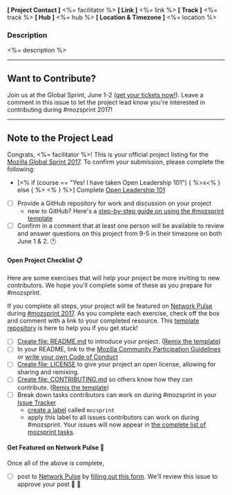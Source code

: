 **[ Project Contact ]** <%= facilitator %>
**[ Link ]** <%= link %>
**[ Track ]** <%= track %>
**[ Hub ]** <%= hub %>
**[ Location & Timezone ]** <%= location %>

### Description
<%= description %>

***

## Want to Contribute?
Join us at the Global Sprint, June 1-2 ([get your tickets now!](https://mozilla.github.io/global-sprint)). Leave a comment in this issue to let the project lead know you're interested in contributing during #mozsprint 2017!

***

## Note to the Project Lead
Congrats, <%= facilitator %>! This is your official project listing for the [Mozilla Global Sprint 2017](https://mozilla.github.io/global-sprint). To confirm your submission, please complete the following:

- [<% if (course == "Yes! I have taken Open Leadership 101") { %>x<% } else { %> <% } %>] Complete [Open Leadership 101](https://mozilla.teachable.com/p/open-leadership-101)
- [ ] Provide a GitHub repository for work and discussion on your project
  * new to GitHub?  Here's a [step-by-step guide on using the #mozsprint template](https://acabunoc.github.io/mozfest-open-projects-2016/articles/forking/)
- [ ] Confirm in a comment that at least one person will be available to review and answer questions on this project from 9-5 in their timezone on both June 1 & 2. :clock1:

#### Open Project Checklist :clipboard:
Here are some exercises that will help your project be more inviting to new contributors. We hope you'll complete some of these as you prepare for #mozsprint.

If you complete all steps, your project will be featured on [Network Pulse](http://mozillapulse.org/) during [#mozsprint 2017](https://mozilla.github.io/global-sprint). As you complete each exercise, check off the box and comment with a link to your completed resource. This [template repository](https://github.com/acabunoc/mozsprint-repo-template) is here to help you if you get stuck!

* [ ] [Create file: README.md](https://mozilla.github.io/open-leadership-training-series/articles/opening-your-project/write-a-great-project-readme/) to introduce your project. ([Remix the template](https://github.com/acabunoc/mozsprint-repo-template/blob/master/README.md))
* [ ] In your README, link to the [Mozilla Community Participation Guidelines](https://www.mozilla.org/en-US/about/governance/policies/participation/) or [write your own Code of Conduct](https://mozilla.github.io/open-leadership-training-series/articles/building-communities-of-contributors/write-a-code-of-conduct/)
* [ ] [Create file: LICENSE](http://choosealicense.com/) to give your project an open license, allowing for sharing and remixing.
* [ ] [Create file: CONTRIBUTING.md](https://mozilla.github.io/open-leadership-training-series/articles/building-communities-of-contributors/write-contributor-guidelines/) so others know how they can contribute. ([Remix the template](https://github.com/acabunoc/mozsprint-repo-template/blob/master/CONTRIBUTING.md))
* [ ] Break down tasks contributors can work on during #mozsprint in your [Issue Tracker](https://guides.github.com/features/issues/)
  * [create a label](https://help.github.com/articles/creating-and-editing-labels-for-issues-and-pull-requests/) called `mozsprint`
  * apply this label to all issues contributors can work on during #mozsprint. Your issues will now appear in [the complete list of mozsprint tasks](https://github.com/search?l=&q=state%3Aopen+label%3Amozsprint&ref=advsearch&type=Issues&utf8=%E2%9C%93).

#### Get Featured on Network Pulse :tada:

Once all of the above is complete,
- [ ] post to [Network Pulse](http://mozillapulse.org/) by [filling out this form](). We'll review this issue to approve your post :balloon: :cake:
